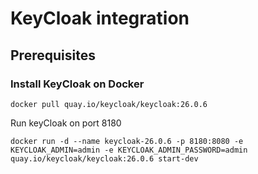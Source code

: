 # KeyCloak integration

## Prerequisites

### Install KeyCloak on Docker

`docker pull quay.io/keycloak/keycloak:26.0.6`

Run keyCloak on port 8180

`docker run -d --name keycloak-26.0.6 -p 8180:8080 -e KEYCLOAK_ADMIN=admin -e KEYCLOAK_ADMIN_PASSWORD=admin quay.io/keycloak/keycloak:26.0.6 start-dev`
